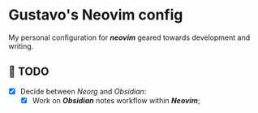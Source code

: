 # Gustavo's Neovim config

My personal configuration for ***neovim*** geared towards development
and writing.


## 📔 TODO
- [x] Decide between *Neorg* and *Obsidian*:
    - [x] Work on ***Obsidian*** notes workflow within ***Neovim***;
